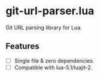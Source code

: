 # git-url-parser.lua

Git URL parsing library for Lua.

## Features

* [ ] Single file & zero dependencies.
* [ ] Compatible with lua-5.1/luajit-2.
